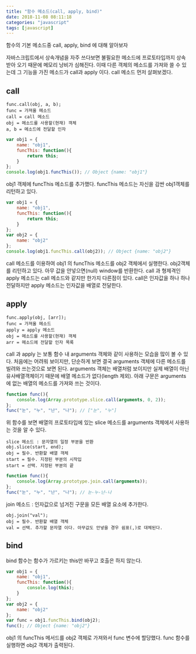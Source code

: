 ```yaml
---
title: "함수 메소드(call, apply, bind)"
date: 2018-11-08 08:11:18
categories: "javascript"
tags: [javascript]
---
```


함수의 기본 메소드중 call, apply, bind 에 대해 알아보자

자바스크립트에서 상속개념을 자주 쓰다보면 불필요한 메소드에 프로토타입까지 상속받아 오기 때문에 메모리 낭비가 심해진다. 이때 다른 객체의 메소드를 가져와 쓸 수 있는데 그 기능을 가진 메소드가 call과 apply 이다. call 메소드 먼저 살펴보겠다.

<!-- more -->

## call

```
func.call(obj, a, b);
func = 가져올 메소드
call = call 메소드
obj = 메소드를 사용할(현재) 객체
a, b = 메소드에 전달할 인자
```

```javascript
var obj1 = {
    name: "obj1",
    funcThis: function(){
        return this;
    }
};
console.log(obj1.funcThis()); // Object {name: "obj1"}
```

obj1 객체에 funcThis 메소드를 추가했다. funcThis 메소드는 자신을 감싼 obj1객체를 리턴하고 있다.

```javascript
var obj1 = {
    name: "obj1",
    funcThis: function(){
        return this;
    }
};
var obj2 = {
    name: "obj2"
};
console.log(obj1.funcThis.call(obj2)); // Object {name: "obj2"}
```

call 메소드를 이용하여 obj1 의 funcThis 메소드를 obj2 객체에서 실행한다. obj2객체를 리턴하고 있다. 아무 값을 안넣으면(null) window를 반환한다. call 과 형제격인 apply 메소드는 call 메소드와 같지만 한가지 다른점이 있다. call은 인자값을 하나 하나 전달하지만 apply 메소드는 인자값을 배열로 전달한다.

## apply

```
func.apply(obj, [arr]);
func = 가져올 메소드
apply = apply 메소드
obj = 메소드를 사용할(현재) 객체
arr = 메소드에 전달할 인자 목록
```

call 과 apply 는 보통 함수 내 arguments 객체와 같이 사용하는 모습을 많이 볼 수 있다. 처음에는 어려워 보이지만, 단순하게 보면 결국 arguments 객체에 다른 메소드를 빌려와 쓰는것으로 보면 된다. arguments 객체는 배열처럼 보이지만 실제 배열이 아닌 유사배열객체이기 때문에 배열 메소드가 없다(length 제외). 아래 구문은 arguments에 없는 배열의 메소드를 가져와 쓰는 것이다.

```javascript
function func(){
    console.log(Array.prototype.slice.call(arguments, 0, 2));
};
func("눈", "누", "난", "나"); // ["눈", "누"]
```

위 함수를 보면 배열의 프로토타입에 있는 slice 메소드를 arguments 객체에서 사용하는 것을 알 수 있다.

```
slice 메소드 : 문자열의 일정 부분을 반환
obj.slice(start, end);
obj = 필수. 반환할 배열 객체
start = 필수. 지정된 부분의 시작입
start = 선택. 지정된 부분의 끝
```

```javascript
function func(){
    console.log(Array.prototype.join.call(arguments));
};
func("눈", "누", "난", "나"); // 눈-누-난-나
```

join 메소드 : 인자값으로 넘겨진 구문을 모든 배열 요소에 추가한다.

```
obj.join("val");
obj = 필수. 반환할 배열 객체
val = 선택. 추가할 문자열 이다. 아무값도 안넣을 경우 쉼표(,)로 대체된다.
```

## bind

bind 함수는 함수가 가르키는 this만 바꾸고 호출은 하지 않는다.

```javascript
var obj1 = {
    name: "obj1",
    funcThis: function(){
        console.log(this);
    }
};
var obj2 = {
    name: "obj2"
};
var func = obj1.funcThis.bind(obj2);
func(); // Object {name: "obj2"}
```

obj1 의 funcThis 메서드를 obj2 객체로 가져와서 func 변수에 할당했다. func 함수를 실행하면 obj2 객체가 출력된다.
